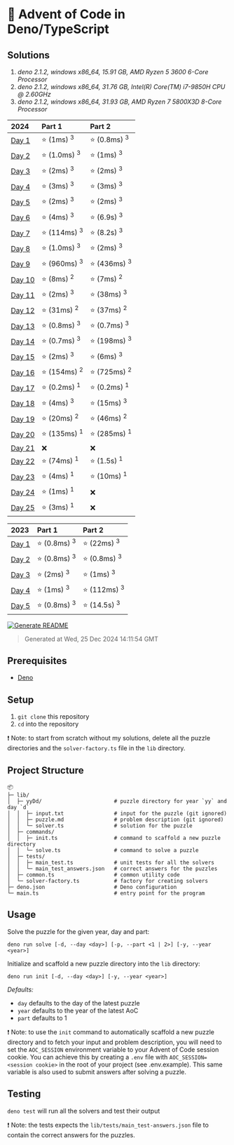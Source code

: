 # 🎄 Advent of Code in Deno/TypeScript

## Solutions

1. *deno 2.1.2, windows x86_64, 15.91 GB, AMD Ryzen 5 3600 6-Core Processor*
2. *deno 2.1.2, windows x86_64, 31.76 GB, Intel(R) Core(TM) i7-9850H CPU @ 2.60GHz*
3. *deno 2.1.2, windows x86_64, 31.93 GB, AMD Ryzen 7 5800X3D 8-Core Processor*

| 2024 | Part 1 | Part 2 |
| :--- | :--- | :--- |
| [Day 1](/lib/24D1/solver.ts) | ⭐ (1ms) <sup>3</sup> | ⭐ (0.8ms) <sup>3</sup> |
| [Day 2](/lib/24D2/solver.ts) | ⭐ (1.0ms) <sup>3</sup> | ⭐ (1ms) <sup>3</sup> |
| [Day 3](/lib/24D3/solver.ts) | ⭐ (2ms) <sup>3</sup> | ⭐ (2ms) <sup>3</sup> |
| [Day 4](/lib/24D4/solver.ts) | ⭐ (3ms) <sup>3</sup> | ⭐ (3ms) <sup>3</sup> |
| [Day 5](/lib/24D5/solver.ts) | ⭐ (2ms) <sup>3</sup> | ⭐ (2ms) <sup>3</sup> |
| [Day 6](/lib/24D6/solver.ts) | ⭐ (4ms) <sup>3</sup> | ⭐ (6.9s) <sup>3</sup> |
| [Day 7](/lib/24D7/solver.ts) | ⭐ (114ms) <sup>3</sup> | ⭐ (8.2s) <sup>3</sup> |
| [Day 8](/lib/24D8/solver.ts) | ⭐ (1.0ms) <sup>3</sup> | ⭐ (2ms) <sup>3</sup> |
| [Day 9](/lib/24D9/solver.ts) | ⭐ (960ms) <sup>3</sup> | ⭐ (436ms) <sup>3</sup> |
| [Day 10](/lib/24D10/solver.ts) | ⭐ (8ms) <sup>2</sup> | ⭐ (7ms) <sup>2</sup> |
| [Day 11](/lib/24D11/solver.ts) | ⭐ (2ms) <sup>3</sup> | ⭐ (38ms) <sup>3</sup> |
| [Day 12](/lib/24D12/solver.ts) | ⭐ (31ms) <sup>2</sup> | ⭐ (37ms) <sup>2</sup> |
| [Day 13](/lib/24D13/solver.ts) | ⭐ (0.8ms) <sup>3</sup> | ⭐ (0.7ms) <sup>3</sup> |
| [Day 14](/lib/24D14/solver.ts) | ⭐ (0.7ms) <sup>3</sup> | ⭐ (198ms) <sup>3</sup> |
| [Day 15](/lib/24D15/solver.ts) | ⭐ (2ms) <sup>3</sup> | ⭐ (6ms) <sup>3</sup> |
| [Day 16](/lib/24D16/solver.ts) | ⭐ (154ms) <sup>2</sup> | ⭐ (725ms) <sup>2</sup> |
| [Day 17](/lib/24D17/solver.ts) | ⭐ (0.2ms) <sup>1</sup> | ⭐ (0.2ms) <sup>1</sup> |
| [Day 18](/lib/24D18/solver.ts) | ⭐ (4ms) <sup>3</sup> | ⭐ (15ms) <sup>3</sup> |
| [Day 19](/lib/24D19/solver.ts) | ⭐ (20ms) <sup>2</sup> | ⭐ (46ms) <sup>2</sup> |
| [Day 20](/lib/24D20/solver.ts) | ⭐ (135ms) <sup>1</sup> | ⭐ (285ms) <sup>1</sup> |
| [Day 21](/lib/24D21/solver.ts) | ❌ | ❌ |
| [Day 22](/lib/24D22/solver.ts) | ⭐ (74ms) <sup>1</sup> | ⭐ (1.5s) <sup>1</sup> |
| [Day 23](/lib/24D23/solver.ts) | ⭐ (4ms) <sup>1</sup> | ⭐ (10ms) <sup>1</sup> |
| [Day 24](/lib/24D24/solver.ts) | ⭐ (1ms) <sup>1</sup> | ❌ |
| [Day 25](/lib/24D25/solver.ts) | ⭐ (3ms) <sup>1</sup> | ❌ |

| 2023 | Part 1 | Part 2 |
| :--- | :--- | :--- |
| [Day 1](/lib/23D1/solver.ts) | ⭐ (0.8ms) <sup>3</sup> | ⭐ (22ms) <sup>3</sup> |
| [Day 2](/lib/23D2/solver.ts) | ⭐ (0.8ms) <sup>3</sup> | ⭐ (0.8ms) <sup>3</sup> |
| [Day 3](/lib/23D3/solver.ts) | ⭐ (2ms) <sup>3</sup> | ⭐ (1ms) <sup>3</sup> |
| [Day 4](/lib/23D4/solver.ts) | ⭐ (1ms) <sup>3</sup> | ⭐ (112ms) <sup>3</sup> |
| [Day 5](/lib/23D5/solver.ts) | ⭐ (0.8ms) <sup>3</sup> | ⭐ (14.5s) <sup>3</sup> |

[![Generate README](https://github.com/mabenj/aoc-deno-ts/actions/workflows/generate-readme.yml/badge.svg)](https://github.com/mabenj/aoc-deno-ts/actions/workflows/generate-readme.yml)
> Generated at Wed, 25 Dec 2024 14:11:54 GMT

## Prerequisites

-   [Deno](https://deno.land/)

## Setup

1. `git clone` this repository
2. `cd` into the repository

❗ Note: to start from scratch without my solutions, delete all the puzzle directories and the `solver-factory.ts` file in the `lib` directory.

## Project Structure

```
📦
├─ lib/
│  ├─ yyDd/                       # puzzle directory for year `yy` and day `d`
│  │  ├─ input.txt                # input for the puzzle (git ignored)
│  │  ├─ puzzle.md                # problem description (git ignored)
│  │  └─ solver.ts                # solution for the puzzle
│  ├─ commands/
│  │  ├─ init.ts                  # command to scaffold a new puzzle directory
│  │  └─ solve.ts                 # command to solve a puzzle
│  ├─ tests/
│  │  ├─ main_test.ts             # unit tests for all the solvers
│  │  └─ main_test_answers.json   # correct answers for the puzzles
│  ├─ common.ts                   # common utility code
│  └─ solver-factory.ts           # factory for creating solvers
├─ deno.json                      # Deno configuration
└─ main.ts                        # entry point for the program
```

## Usage

Solve the puzzle for the given year, day and part:

```
deno run solve [-d, --day <day>] [-p, --part <1 | 2>] [-y, --year <year>]
```

Initialize and scaffold a new puzzle directory into the `lib` directory:

```
deno run init [-d, --day <day>] [-y, --year <year>]
```

_Defaults:_

-   `day` defaults to the day of the latest puzzle
-   `year` defaults to the year of the latest AoC
-   `part` defaults to 1

❗ Note: to use the `init` command to automatically scaffold a new puzzle directory and to fetch your input and problem description, you will need to set the `AOC_SESSION` environment variable to your Advent of Code session cookie. You can achieve this by creating a `.env` file with `AOC_SESSION=<session cookie>` in the root of your project (see .env.example). This same variable is also used to submit answers after solving a puzzle.

## Testing

`deno test` will run all the solvers and test their output

❗ Note: the tests expects the `lib/tests/main_test-answers.json` file to contain the correct answers for the puzzles.
